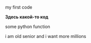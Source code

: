 my first code 

**Здесь какой-то код**

some python function

i am old senior and i want more millions
